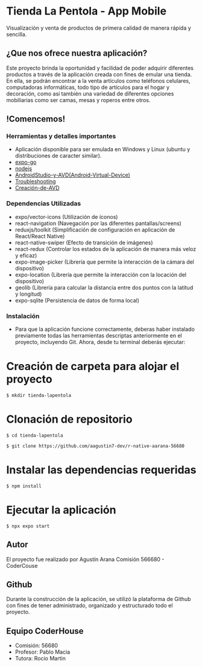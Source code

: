 # Tienda La Pentola - App Mobile

Visualización y venta de productos de primera calidad de manera rápida y sencilla.

## ¿Que nos ofrece nuestra aplicación?

Este proyecto brinda la oportunidad y facilidad de poder adquirir diferentes productos a través de la aplicación creada con fines de emular una tienda. En ella, se podrán encontrar a la venta artículos como teléfonos celulares, computadoras informáticas, todo tipo de artículos para el hogar y decoración, como así también una variedad de diferentes opciones mobiliarias como ser camas, mesas y roperos entre otros.

## !Comencemos!


### Herramientas y detalles importantes

* Aplicación disponible para ser emulada en Windows y Linux (ubuntu y distribuciones de caracter similar).
* [expo-go](https://docs.expo.dev/get-started/installation/)
* [nodejs](https://nodejs.org/en/download/)
* [AndroidStudio-y-AVD(Android-Virtual-Device)](https://docs.google.com/document/d/1ZAbj39pkRmFzL2KmW9jc9SuweyU_qDYdW9FxCKCFR5E/edit)
* [Troubleshooting](https://docs.google.com/document/d/1CQeclAW0M2IGJqZOvMwRQtobAyAci529AQ6K1LzbH98/edit)
* [Creación-de-AVD](https://developer.android.com/studio/run/managing-avds)

### Dependencias Utilizadas

* expo/vector-icons (Utilización de íconos)
* react-navigation (Navegación por las diferentes pantallas/screens)
* reduxjs/toolkit (Simplificación de configuración en aplicación de React/React Native)
* react-native-swiper (Efecto de transición de imágenes)
* react-redux (Controlar los estados de la aplicación de manera más veloz y eficaz)
* expo-image-picker (Librería que permite la interacción de la cámara del dispositivo)
* expo-location (Librería que permite la interacción con la locación del dispositivo)
* geolib (Librería para calcular la distancia entre dos puntos con la latitud y longitud)
* expo-sqlite (Persistencia de datos de forma local)


### Instalación

* Para que la aplicación funcione correctamente, deberas haber instalado previamente todas las herramientas descriptas anteriormente en el proyecto, incluyendo Git. Ahora, desde tu terminal deberás ejecutar:

# Creación de carpeta para alojar el proyecto
```
$ mkdir tienda-lapentola
```

# Clonación de repositorio 
```
$ cd tienda-lapentola
```
```
$ git clone https://github.com/aagustin7-dev/r-native-aarana-56680
```

# Instalar las dependencias requeridas
```
$ npm install
```

# Ejecutar la aplicación
```
$ npx expo start
```

## Autor

El proyecto fue realizado por Agustín Arana
Comisión 566680 - CoderCouse

## Github

Durante la construcción de la aplicación, se utilizó la plataforma de Github con fines de tener administrado, organizado y estructurado todo el proyecto.

## Equipo CoderHouse

* Comisión: 56680
* Profesor: Pablo Macia
* Tutora: Rocio Martin

